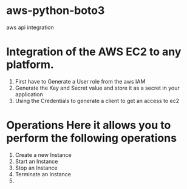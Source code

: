 # aws-python-boto3
aws api integration 

# Integration of the AWS EC2 to any platform.
1. First have to Generate a User role from the aws IAM
2. Generate the Key and Secret value and store it as a secret in your application
3. Using the Credentials to generate a client to get an access to ec2

# Operations Here it allows you to perform the following operations
1. Create a new Instance
2. Start an Instance
3. Stop an Instance
4. Terminate an Instance
5.  

